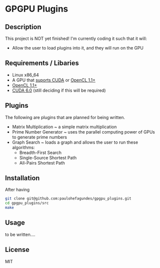 GPGPU Plugins
=========

Description
----

This project is NOT yet finished!
I'm currently coding it such that it will:
- Allow the user to load plugins into it, and they will run on the GPU


Requirements / Libaries
----

  - Linux x86_64
  - A GPU that [suports CUDA](https://developer.nvidia.com/cuda-gpus) or [OpenCL 1.1+](http://www.khronos.org/conformance/adopters/conformant-products#opencl)
  - [OpenCL 1.1+](https://www.khronos.org/opencl/)
  - [CUDA 6.0](https://developer.nvidia.com/cuda-zone) (still deciding if this will be required)


Plugins
-----------
The following are plugins that are planned for being written.
- Matrix Multiplication ~ a simple matrix multiplication
- Prime Number Generator ~ uses the parallel computing power of GPUs to generate prime numbers
- Graph Search ~ loads a graph and allows the user to run these algorithms:
    - Breadth-First Search
    - Single-Source Shortest Path
    - All-Pairs Shortest Path


Installation
--------------
After having
```sh
git clone git@github.com:paulohefagundes/gpgpu_plugins.git
cd gpgpu_plugins/src
make
```

Usage
-------
to be written....


License
----

MIT